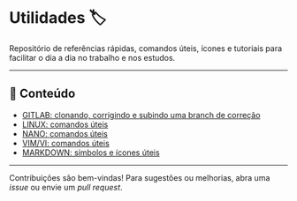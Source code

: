 # Utilidades 🏷️

Repositório de referências rápidas, comandos úteis, ícones e tutoriais para facilitar o dia a dia no trabalho e nos estudos.

---

## 📄 Conteúdo

- [GITLAB: clonando, corrigindo e subindo uma branch de correção](comandos_git.md)
- [LINUX: comandos úteis](comandos_linux.md)
- [NANO: comandos úteis](comandos_nano.md)
- [VIM/VI: comandos úteis](comandos_vim.md)
- [MARKDOWN: símbolos e ícones úteis](icones.md)

---

Contribuições são bem-vindas! Para sugestões ou melhorias, abra uma *issue* ou envie um *pull request*.